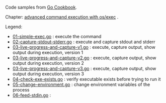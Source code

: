 Code samples from [Go Cookbook](https://blog.kowalczyk.info/book/go-cookbook.html).

Chapter: [advanced command execution with os/exec](https://blog.kowalczyk.info/article/wOYk/advanced-command-execution-in-go-with-osexec.html)
.

Legend:

* [01-simple-exec.go](01-simple-exec-v3.go) : execute the command
* [02-capture-stdout-stderr.go](02-capture-stdout-stderr.go) : execute and capture stdout and stderr
* [03-live-progress-and-capture-v1.go](03-live-progress-and-capture-v1.go) : execute, capture output, show output during
  execution, version 1
* [03-live-progress-and-capture-v2.go](03-live-progress-and-capture-v2.go) : execute, capture output, show output during
  execution, version 2
* [03-live-progress-and-capture-v3.go](03-live-progress-and-capture-v3.go) : execute, capture output, show output during
  execution, version 3
* [04-check-exe-exists.go](04-check-exe-exists.go) : verify executable exists before trying to run it
* [05-change-environment.go](05-change-environment.go) : change environment variables of the process
* [06-feed-stdin.go](06-feed-stdin.go) :
